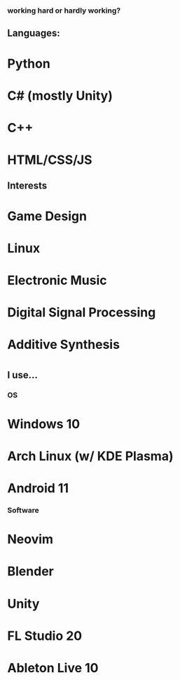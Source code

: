 ### working hard or hardly working?

## Languages:
# Python
# C# (mostly Unity)
# C++
# HTML/CSS/JS

## Interests
# Game Design
# Linux
# Electronic Music
# Digital Signal Processing
# Additive Synthesis
# 

## I use...
### OS
# Windows 10
# Arch Linux (w/ KDE Plasma)
# Android 11
### Software
# Neovim
# Blender
# Unity
# FL Studio 20
# Ableton Live 10
